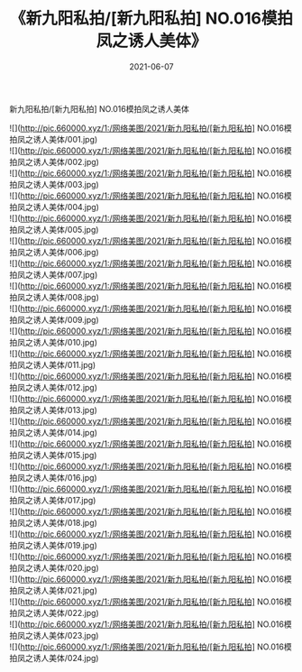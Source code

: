 ﻿---
layout: post
title:  《新九阳私拍/[新九阳私拍] NO.016模拍凤之诱人美体》
date:   2021-06-07
img: http://pic.660000.xyz/1:/网络美图/2021/新九阳私拍/[新九阳私拍] NO.016模拍凤之诱人美体/000.jpg
categories: [美女, 清纯, 唯美]
---

新九阳私拍/[新九阳私拍] NO.016模拍凤之诱人美体

 ![](http://pic.660000.xyz/1:/网络美图/2021/新九阳私拍/[新九阳私拍] NO.016模拍凤之诱人美体/001.jpg) <br>![](http://pic.660000.xyz/1:/网络美图/2021/新九阳私拍/[新九阳私拍] NO.016模拍凤之诱人美体/002.jpg) <br>![](http://pic.660000.xyz/1:/网络美图/2021/新九阳私拍/[新九阳私拍] NO.016模拍凤之诱人美体/003.jpg) <br>![](http://pic.660000.xyz/1:/网络美图/2021/新九阳私拍/[新九阳私拍] NO.016模拍凤之诱人美体/004.jpg) <br>![](http://pic.660000.xyz/1:/网络美图/2021/新九阳私拍/[新九阳私拍] NO.016模拍凤之诱人美体/005.jpg) <br>![](http://pic.660000.xyz/1:/网络美图/2021/新九阳私拍/[新九阳私拍] NO.016模拍凤之诱人美体/006.jpg) <br>![](http://pic.660000.xyz/1:/网络美图/2021/新九阳私拍/[新九阳私拍] NO.016模拍凤之诱人美体/007.jpg) <br>![](http://pic.660000.xyz/1:/网络美图/2021/新九阳私拍/[新九阳私拍] NO.016模拍凤之诱人美体/008.jpg) <br>![](http://pic.660000.xyz/1:/网络美图/2021/新九阳私拍/[新九阳私拍] NO.016模拍凤之诱人美体/009.jpg) <br>![](http://pic.660000.xyz/1:/网络美图/2021/新九阳私拍/[新九阳私拍] NO.016模拍凤之诱人美体/010.jpg) <br>![](http://pic.660000.xyz/1:/网络美图/2021/新九阳私拍/[新九阳私拍] NO.016模拍凤之诱人美体/011.jpg) <br>![](http://pic.660000.xyz/1:/网络美图/2021/新九阳私拍/[新九阳私拍] NO.016模拍凤之诱人美体/012.jpg) <br>![](http://pic.660000.xyz/1:/网络美图/2021/新九阳私拍/[新九阳私拍] NO.016模拍凤之诱人美体/013.jpg) <br>![](http://pic.660000.xyz/1:/网络美图/2021/新九阳私拍/[新九阳私拍] NO.016模拍凤之诱人美体/014.jpg) <br>![](http://pic.660000.xyz/1:/网络美图/2021/新九阳私拍/[新九阳私拍] NO.016模拍凤之诱人美体/015.jpg) <br>![](http://pic.660000.xyz/1:/网络美图/2021/新九阳私拍/[新九阳私拍] NO.016模拍凤之诱人美体/016.jpg) <br>![](http://pic.660000.xyz/1:/网络美图/2021/新九阳私拍/[新九阳私拍] NO.016模拍凤之诱人美体/017.jpg) <br>![](http://pic.660000.xyz/1:/网络美图/2021/新九阳私拍/[新九阳私拍] NO.016模拍凤之诱人美体/018.jpg) <br>![](http://pic.660000.xyz/1:/网络美图/2021/新九阳私拍/[新九阳私拍] NO.016模拍凤之诱人美体/019.jpg) <br>![](http://pic.660000.xyz/1:/网络美图/2021/新九阳私拍/[新九阳私拍] NO.016模拍凤之诱人美体/020.jpg) <br>![](http://pic.660000.xyz/1:/网络美图/2021/新九阳私拍/[新九阳私拍] NO.016模拍凤之诱人美体/021.jpg) <br>![](http://pic.660000.xyz/1:/网络美图/2021/新九阳私拍/[新九阳私拍] NO.016模拍凤之诱人美体/022.jpg) <br>![](http://pic.660000.xyz/1:/网络美图/2021/新九阳私拍/[新九阳私拍] NO.016模拍凤之诱人美体/023.jpg) <br>![](http://pic.660000.xyz/1:/网络美图/2021/新九阳私拍/[新九阳私拍] NO.016模拍凤之诱人美体/024.jpg) <br>